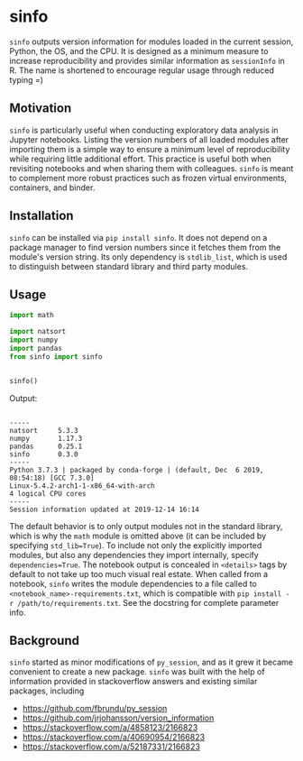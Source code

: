 # sinfo

`sinfo` outputs version information for modules loaded in the current session,
Python, the OS, and the CPU. It is designed as a minimum measure to increase
reproducibility and provides similar information as `sessionInfo` in R. The
name is shortened to encourage regular usage through reduced typing =)

## Motivation

`sinfo` is particularly useful when conducting exploratory data analysis in
Jupyter notebooks. Listing the version numbers of all loaded modules after
importing them is a simple way to ensure a minimum level of reproducibility
while requiring little additional effort. This practice is useful both when
revisiting notebooks and when sharing them with colleagues. `sinfo` is meant to
complement more robust practices such as frozen virtual environments,
containers, and binder.

## Installation

`sinfo` can be installed via `pip install sinfo`. It does not depend on a package
manager to find version numbers since it fetches them from the module's version
string. Its only dependency is `stdlib_list`, which is used to distinguish
between standard library and third party modules.

## Usage

```python
import math

import natsort
import numpy
import pandas
from sinfo import sinfo


sinfo()
```


Output:

```

-----
natsort     5.3.3
numpy       1.17.3
pandas      0.25.1
sinfo       0.3.0
-----
Python 3.7.3 | packaged by conda-forge | (default, Dec  6 2019, 08:54:18) [GCC 7.3.0]
Linux-5.4.2-arch1-1-x86_64-with-arch
4 logical CPU cores
-----
Session information updated at 2019-12-14 16:14
```

The default behavior is to only output modules not in the standard library,
which is why the `math` module is omitted above (it can be included by
specifying `std_lib=True`). To include not only the explicitly imported
modules, but also any dependencies they import internally, specify `dependencies=True`.
The notebook output is concealed in `<details>` tags by default to not take up too much visual real estate.
When called from a notebook, `sinfo` writes the module dependencies
to a file called to `<notebook_name>-requirements.txt`, which is compatible with `pip install -r /path/to/requirements.txt`.
See the docstring for complete parameter info.

## Background

`sinfo` started as minor modifications of `py_session`, and as it grew it
became convenient to create a new package. `sinfo` was built with the help of
information provided in stackoverflow answers and existing similar packages,
including

- https://github.com/fbrundu/py_session
- https://github.com/jrjohansson/version_information
- https://stackoverflow.com/a/4858123/2166823
- https://stackoverflow.com/a/40690954/2166823
- https://stackoverflow.com/a/52187331/2166823
